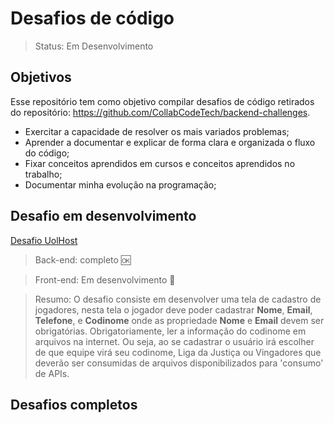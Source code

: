 # Desafios de código

> Status: Em Desenvolvimento

## Objetivos

Esse repositório tem como objetivo compilar desafios de código retirados do repositório: https://github.com/CollabCodeTech/backend-challenges.

- Exercitar a capacidade de resolver os mais variados problemas;
- Aprender a documentar e explicar de forma clara e organizada o fluxo do código;
- Fixar conceitos aprendidos em cursos e conceitos aprendidos no trabalho;
- Documentar minha evolução na programação;

## Desafio em desenvolvimento
[Desafio UolHost](https://github.com/GabrielTernesSan/Desafios-de-codigo/tree/master/UolHostDesafio)

> Back-end: completo 🆗

> Front-end: Em desenvolvimento 👷

 > Resumo: O desafio consiste em desenvolver uma tela de cadastro de jogadores, nesta tela o jogador deve poder cadastrar **Nome**, **Email**, **Telefone**, e **Codinome** onde as propriedade **Nome** e **Email** devem ser obrigatórias. Obrigatoriamente, ler a informação do codinome em arquivos na internet. Ou seja, ao se cadastrar o usuário irá escolher de que equipe virá seu codinome, Liga da Justiça ou Vingadores que deverão ser consumidas de arquivos disponibilizados para 'consumo' de APIs.

## Desafios completos
